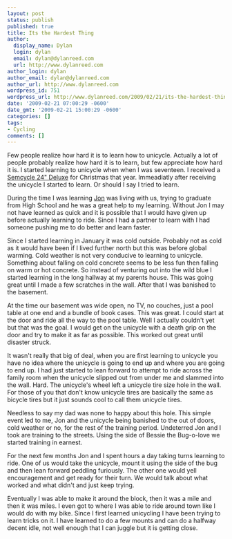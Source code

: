 ```yaml
---
layout: post
status: publish
published: true
title: Its the Hardest Thing
author:
  display_name: Dylan
  login: dylan
  email: dylan@dylanreed.com
  url: http://www.dylanreed.com
author_login: dylan
author_email: dylan@dylanreed.com
author_url: http://www.dylanreed.com
wordpress_id: 751
wordpress_url: http://www.dylanreed.com/2009/02/21/its-the-hardest-thing/
date: '2009-02-21 07:00:29 -0600'
date_gmt: '2009-02-21 15:00:29 -0600'
categories: []
tags:
- Cycling
comments: []
---
```

<p>Few people realize how hard it is to learn how to unicycle. Actually a lot of people probably realize how hard it is to learn, but few appreciate how hard it is. I started learning to unicycle when when I was seventeen. I received a <a href="http://store.semcycle.com/product_info.php?products_id=6">Semcycle 24" Deluxe</a> for Christmas that year. Immeadiatly after receiving the unicycle I started to learn. Or should I say I tried to learn.</p>
<p>During the time I was learning <a href="http://www.in5anity.org/">Jon</a> was living with us, trying to graduate from High School and he was a great help to my learning. Without Jon I may not have learned as quick and it is possible that I would have given up before actually learning to ride. Since I had a partner to learn with I had someone pushing me to do better and learn faster.</p>
<p>Since I started learning in January it was cold outside. Probably not as cold as it would have been if I lived further north but this was before global warming. Cold weather is not very conducive to learning to unicycle. Something about falling on cold concrete seems to be less fun then falling on warm or hot concrete. So instead of venturing out into the wild blue I started learning in the long hallway at my parents house. This was going great until I made a few scratches in the wall. After that I was banished to the basement.</p>
<p>At the time our basement was wide open, no TV, no couches, just a pool table at one end and a bundle of book cases. This was great. I could start at the door and ride all the way to the pool table. Well I actually couldn't yet but that was the goal. I would get on the unicycle with a death grip on the door and try to make it as far as possible. This worked out great until disaster struck.</p>
<p>It wasn't really that big of deal, when you are first learning to unicycle you have no idea where the unicycle is going to end up and where you are going to end up. I had just started to lean forward to attempt to ride across the family room when the unicycle slipped out from under me and slammed into the wall. Hard. The unicycle's wheel left a unicycle tire size hole in the wall. For those of you that don't know unicycle tires are basically the same as bicycle tires but it just sounds cool to call them unicycle tires.</p>
<p>Needless to say my dad was none to happy about this hole. This simple event led to me, Jon and the unicycle being banished to the out of doors, cold weather or no, for the rest of the training period. Undeterred Jon and I took are training to the streets. Using the side of Bessie the Bug-o-love we started training in earnest.</p>
<p>For the next few months Jon and I spent hours a day taking turns learning to ride. One of us would take the unicycle, mount it using the side of the bug and then lean forward peddling furiously. The other one would yell encouragement and get ready for their turn. We would talk about what worked and what didn't and just keep trying.</p>
<p>Eventually I was able to make it around the block, then it was a mile and then it was miles. I even got to where I was able to ride around town like I would do with my bike. Since I first learned unicycling I have been trying to learn tricks on it. I have learned to do a few mounts and can do a halfway decent idle, not well enough that I can juggle but it is getting close.</p>
